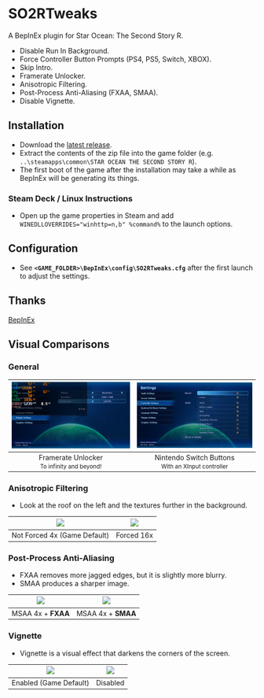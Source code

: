 # SO2RTweaks
A BepInEx plugin for Star Ocean: The Second Story R.

* Disable Run In Background.
* Force Controller Button Prompts (PS4, PS5, Switch, XBOX).
* Skip Intro.
* Framerate Unlocker.
* Anisotropic Filtering.
* Post-Process Anti-Aliasing (FXAA, SMAA).
* Disable Vignette.

## Installation
* Download the [latest release](../../releases/latest).
* Extract the contents of the zip file into the game folder (e.g. `..\steamapps\common\STAR OCEAN THE SECOND STORY R`).
* The first boot of the game after the installation may take a while as BepInEx will be generating its things.

### Steam Deck / Linux Instructions
* Open up the game properties in Steam and add `WINEDLLOVERRIDES="winhttp=n,b" %command%` to the launch options.

## Configuration
* See **`<GAME_FOLDER>\BepInEx\config\SO2RTweaks.cfg`** after the first launch to adjust the settings.

## Thanks
[BepInEx](https://github.com/BepInEx/BepInEx)

## Visual Comparisons

### General
|![](assets/img/so2r_framerate.png)|![](assets/img/so2r_switch_buttons.png)|
|:-:|:-:|
|Framerate Unlocker<br><small>To infinity and beyond!</small>|Nintendo Switch Buttons<br><small>With an XInput controller</small>|

### Anisotropic Filtering
* Look at the roof on the left and the textures further in the background.

|![](assets/img/so2r_aniso_default.png)|![](assets/img/so2r_aniso_16x.png)|
|:-:|:-:|
|Not Forced 4x (Game Default)|Forced 16x|

### Post-Process Anti-Aliasing
* FXAA removes more jagged edges, but it is slightly more blurry.
* SMAA produces a sharper image.

|![](assets/img/so2r_msaa4x_fxaa.png)|![](assets/img/so2r_msaa4x_fxaa.png)|
|:-:|:-:|
|MSAA 4x + **FXAA**|MSAA 4x + **SMAA**|

### Vignette
* Vignette is a visual effect that darkens the corners of the screen.

|![](assets/img/so2r_vignette_enabled.png)|![](assets/img/so2r_vignette_disabled.png)|
|:-:|:-:|
|Enabled (Game Default)|Disabled|
